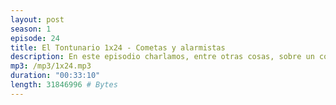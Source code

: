 ```yaml
---
layout: post
season: 1
episode: 24
title: El Tontunario 1x24 - Cometas y alarmistas
description: En este episodio charlamos, entre otras cosas, sobre un cometa que apunta a la extinción y los vendedores de alarmas. 
mp3: /mp3/1x24.mp3
duration: "00:33:10"
length: 31846996 # Bytes
---
```


